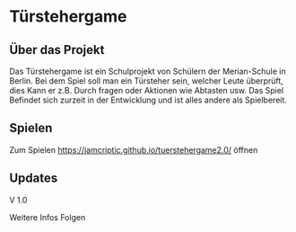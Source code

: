 # Türstehergame

## Über das Projekt

Das Türstehergame ist ein Schulprojekt von Schülern der Merian-Schule in Berlin. Bei dem Spiel soll man ein Türsteher sein, welcher Leute überprüft, dies Kann er z.B. Durch fragen oder Aktionen wie Abtasten usw. Das Spiel Befindet sich zurzeit in der Entwicklung und ist alles andere als Spielbereit.

## Spielen

Zum Spielen https://iamcriptic.github.io/tuerstehergame2.0/ öffnen

## Updates

V 1.0 

Weitere Infos Folgen
